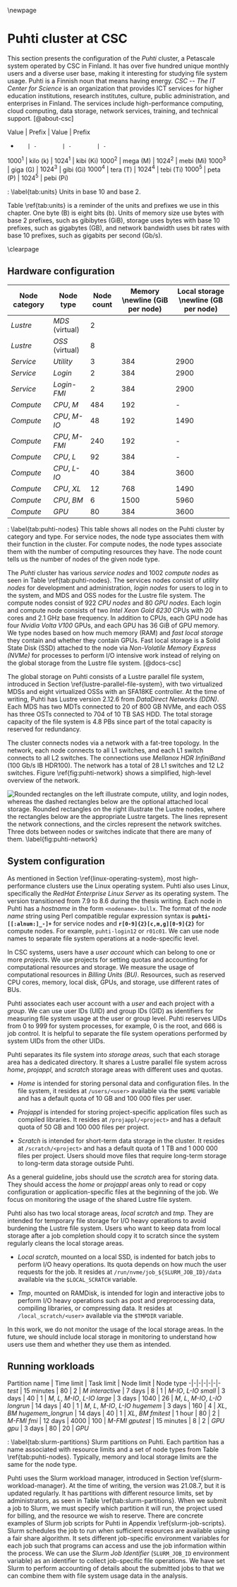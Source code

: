 \newpage

# Puhti cluster at CSC
This section presents the configuration of the *Puhti* cluster, a Petascale system operated by CSC in Finland.
It has over five hundred unique monthly users and a diverse user base, making it interesting for studying file system usage.
Puhti is a Finnish noun that means having energy.
*CSC -- The IT Center for Science* is an organization that provides ICT services for higher education institutions, research institutes, culture, public administration, and enterprises in Finland.
The services include high-performance computing, cloud computing, data storage, network services, training, and technical support. [@about-csc]

Value    | Prefix   | Value    | Prefix
-        | -        | -        | -
$1000^1$ | kilo (k) | $1024^1$ | kibi (Ki)
$1000^2$ | mega (M) | $1024^2$ | mebi (Mi)
$1000^3$ | giga (G) | $1024^3$ | gibi (Gi)
$1000^4$ | tera (T) | $1024^4$ | tebi (Ti)
$1000^5$ | peta (P) | $1024^5$ | pebi (Pi)

: \label{tab:units}
  Units in base $10$ and base $2$.

Table \ref{tab:units} is a reminder of the units and prefixes we use in this chapter.
One byte (B) is eight bits (b).
Units of memory size use bytes with base 2 prefixes, such as gibibytes (GiB), storage uses bytes with base 10 prefixes, such as gigabytes (GB), and network bandwidth uses bit rates with base 10 prefixes, such as gigabits per second (Gb/s).

\clearpage

## Hardware configuration

Node category | Node type | Node count | Memory \newline (GiB per node) | Local storage \newline (GB per node)
-|-|-|-|-
*Lustre* | *MDS* (virtual) | 2 |   |  
*Lustre* | *OSS* (virtual) | 8 |   |  
*Service* | *Utility* | 3 | 384 | 2900
*Service* | *Login* | 2 | 384 | 2900
*Service* | *Login-FMI* | 2 | 384 | 2900
*Compute* | *CPU*, *M* | 484 | 192 | -
*Compute* | *CPU*, *M-IO* | 48 | 192 | 1490
*Compute* | *CPU*, *M-FMI* | 240 | 192 | -
*Compute* | *CPU*, *L* | 92 | 384 | -
*Compute* | *CPU*, *L-IO* | 40 | 384 | 3600
*Compute* | *CPU*, *XL* | 12 | 768 | 1490
*Compute* | *CPU*, *BM* | 6 | 1500 | 5960
*Compute* | *GPU* | 80 | 384 | 3600

: \label{tab:puhti-nodes}
This table shows all nodes on the Puhti cluster by category and type.
For service nodes, the node type associates them with their function in the cluster.
For compute nodes, the node types associate them with the number of computing resources they have.
The node count tells us the number of nodes of the given node type.

The *Puhti* cluster has various *service nodes* and 1002 *compute nodes* as seen in Table \ref{tab:puhti-nodes}.
The services nodes consist of *utility nodes* for development and administration, *login nodes* for users to log in to the system, and MDS and OSS nodes for the Lustre file system.
The compute nodes consist of 922 *CPU nodes* and 80 *GPU nodes*.
Each login and compute node consists of two *Intel Xeon Gold 6230* CPUs with 20 cores and 2.1 GHz base frequency.
In addition to CPUs, each GPU node has four *Nvidia Volta V100* GPUs, and each GPU has 36 GiB of GPU memory.
We type nodes based on how much memory (RAM) and *fast local storage* they contain and whether they contain GPUs.
Fast local storage is a Solid State Disk (SSD) attached to the node via *Non-Volatile Memory Express (NVMe)* for processes to perform I/O intensive work instead of relying on the global storage from the Lustre file system.
[@docs-csc]

The global storage on Puhti consists of a Lustre parallel file system, introduced in Section \ref{lustre-parallel-file-system}, with two virtualized MDSs and eight virtualized OSSs with an SFA18KE controller.
At the time of writing, Puhti has Lustre version 2.12.6 from *DataDirect Networks (DDN)*.
Each MDS has two MDTs connected to 20 of 800 GB NVMe, and each OSS has three OSTs connected to 704 of 10 TB SAS HDD.
The total storage capacity of the file system is 4.8 PBs since part of the total capacity is reserved for redundancy.

The cluster connects nodes via a network with a fat-tree topology.
In the network, each node connects to all L1 switches, and each L1 switch connects to all L2 switches.
The connections use *Mellanox HDR InfiniBand* (100 Gb/s IB HDR100).
The network has a total of 28 L1 switches and 12 L2 switches.
Figure \ref{fig:puhti-network} shows a simplified, high-level overview of the network.

![
Rounded rectangles on the left illustrate compute, utility, and login nodes, whereas the dashed rectangles below are the optional attached local storage.
Rounded rectangles on the right illustrate the Lustre nodes, where the rectangles below are the appropriate Lustre targets.
The lines represent the network connections, and the circles represent the network switches.
Three dots between nodes or switches indicate that there are many of them.
\label{fig:puhti-network}
](figures/puhti-hardware.drawio.svg)


## System configuration
As mentioned in Section \ref{linux-operating-system}, most high-performance clusters use the Linux operating system.
Puhti also uses Linux, specifically the *RedHat Enterprise Linux Server* as its operating system.
The version transitioned from 7.9 to 8.6 during the thesis writing.
Each node in Puhti has a *hostname* in the form `<nodename>.bullx`.
The format of the *node name* string using Perl compatible regular expression syntax is **`puhti-[[:alnum:]_-]+`** for service nodes and **`r[0-9]{2}[c,m,g][0-9]{2}`** for compute nodes.
For example, `puhti-login12` or `r01c01`.
We can use node names to separate file system operations at a node-specific level.

In CSC systems, users have a *user account* which can belong to one or more *projects*.
We use projects for setting quotas and accounting for computational resources and storage.
We measure the usage of computational resources in *Billing Units (BU)*.
Resources, such as reserved CPU cores, memory, local disk, GPUs, and storage, use different rates of BUs.

Puhti associates each user account with a *user* and each project with a *group*.
We can use user IDs (UID) and group IDs (GID) as identifiers for measuring file system usage at the user or group level.
Puhti reserves UIDs from 0 to 999 for system processes, for example, 0 is the root, and 666 is job control.
It is helpful to separate the file system operations performed by system UIDs from the other UIDs.

Puhti separates its file system into *storage areas*, such that each storage area has a dedicated directory.
It shares a Lustre parallel file system across *home*, *projappl*, and *scratch* storage areas with different uses and quotas.

- *Home* is intended for storing personal data and configuration files.
In the file system, it resides at `/users/<user>` available via the `$HOME` variable and has a default quota of 10 GB and 100 000 files per user.

- *Projappl* is intended for storing project-specific application files such as compiled libraries.
It resides at `/projappl/<project>` and has a default quota of 50 GB and 100 000 files per project.

- *Scratch* is intended for short-term data storage in the cluster.
It resides at `/scratch/<project>` and has a default quota of 1 TB and 1 000 000 files per project.
Users should move files that require long-term storage to long-term data storage outside Puhti.

As a general guideline, jobs should use the *scratch* area for storing data.
They should access the *home* or *projappl* areas only to read or copy configuration or application-specific files at the beginning of the job.
We focus on monitoring the usage of the shared Lustre file system.

Puhti also has two local storage areas, *local scratch* and *tmp*.
They are intended for temporary file storage for I/O heavy operations to avoid burdening the Lustre file system.
Users who want to keep data from local storage after a job completion should copy it to scratch since the system regularly cleans the local storage areas.

- *Local scratch*, mounted on a local SSD, is indented for batch jobs to perform I/O heavy operations.
Its quota depends on how much the user requests for the job.
It resides at `/run/nvme/job_${SLURM_JOB_ID}/data` available via the `$LOCAL_SCRATCH` variable.

- *Tmp*, mounted on RAMDisk, is intended for login and interactive jobs to perform I/O heavy operations such as post and preprocessing data, compiling libraries, or compressing data.
It resides at `/local_scratch/<user>` available via the `$TMPDIR` variable.

In this work, we do not monitor the usage of the local storage areas.
In the future, we should include local storage in monitoring to understand how users use them and whether they use them as intended.


## Running workloads
Partition name | Time limit | Task limit | Node limit | Node type
-|-|-|-|-|-|-
*test* | 15 minutes | 80 | 2 | *M*
*interactive* | 7 days | 8 | 1 | *M-IO*, *L-IO*
*small* | 3 days |  40 | 1 | *M*, *L*, *M-IO*, *L-IO*
*large* | 3 days | 1040 | 26 | *M*, *L*, *M-IO*, *L-IO*
*longrun* | 14 days | 40 | 1 | *M*, *L*, *M-IO*, *L-IO*
*hugemem* | 3 days | 160 | 4 | *XL*, *BM*
*hugemem\_longrun* | 14 days | 40 | 1 | *XL*, *BM*
*fmitest* | 1 hour | 80 | 2 | *M-FMI*
*fmi* | 12 days | 4000 | 100 | *M-FMI*
*gputest* | 15 minutes | 8 | 2 | *GPU*
*gpu* | 3 days | 80 | 20 | *GPU*

: \label{tab:slurm-partitions}
Slurm partitions on Puhti.
Each partition has a name associated with resource limits and a set of node types from Table \ref{tab:puhti-nodes}.
Typically, memory and local storage limits are the same for the node type.

Puhti uses the Slurm workload manager, introduced in Section \ref{slurm-workload-manager}.
At the time of writing, the version was 21.08.7, but it is updated regularly.
It has partitions with different resource limits, set by administrators, as seen in Table \ref{tab:slurm-partitions}.
When we submit a job to Slurm, we must specify which partition it will run, the project used for billing, and the resource we wish to reserve.
There are concrete examples of Slurm job scripts for Puhti in Appendix \ref{slurm-job-scripts}.
Slurm schedules the job to run when sufficient resources are available using a fair share algorithm.
It sets different job-specific environment variables for each job such that programs can access and use the job information within the process.
We can use the *Slurm Job Identifier* (`SLURM_JOB_ID` environment variable) as an identifier to collect job-specific file operations.
We have set Slurm to perform accounting of details about the submitted jobs to that we can combine them with file system usage data in the analysis.
